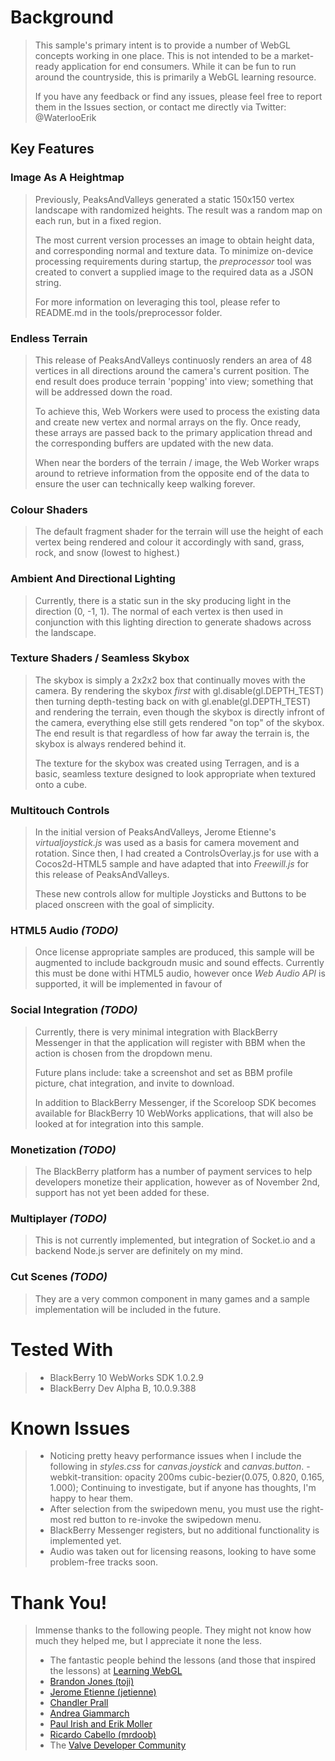 # Background

>   This sample's primary intent is to provide a number of WebGL concepts
>   working in one place. This is not intended to be a market-ready application
>   for end consumers. While it can be fun to run around the countryside, this
>   is primarily a WebGL learning resource.
>   
>   If you have any feedback or find any issues, please feel free to report
>   them in the Issues section, or contact me directly via Twitter:
>   @WaterlooErik

## Key Features

### Image As A Heightmap

>   Previously, PeaksAndValleys generated a static 150x150 vertex landscape
>   with randomized heights. The result was a random map on each run, but in a
>   fixed region.
>   
>   The most current version processes an image to obtain height data, and
>   corresponding normal and texture data. To minimize on-device processing
>   requirements during startup, the *preprocessor* tool was created to convert
>   a supplied image to the required data as a JSON string.
>   
>   For more information on leveraging this tool, please refer to README.md in
>   the tools/preprocessor folder.

### Endless Terrain

>   This release of PeaksAndValleys continuosly renders an area of 48 vertices
>   in all directions around the camera's current position. The end result does
>   produce terrain 'popping' into view; something that will be addressed down
>   the road.
>   
>   To achieve this, Web Workers were used to process the existing data and
>   create new vertex and normal arrays on the fly. Once ready, these arrays
>   are passed back to the primary application thread and the corresponding
>   buffers are updated with the new data.
>
>   When near the borders of the terrain / image, the Web Worker wraps around
>   to retrieve information from the opposite end of the data to ensure the
>   user can technically keep walking forever.

### Colour Shaders

>   The default fragment shader for the terrain will use the height of each
>   vertex being rendered and colour it accordingly with sand, grass, rock, and
>   snow (lowest to highest.)

### Ambient And Directional Lighting

>   Currently, there is a static sun in the sky producing light in the
>   direction (0, -1, 1). The normal of each vertex is then used in conjunction
>   with this lighting direction to generate shadows across the landscape.

### Texture Shaders / Seamless Skybox

>   The skybox is simply a 2x2x2 box that continually moves with the camera.
>   By rendering the skybox *first* with gl.disable(gl.DEPTH_TEST) then turning
>   depth-testing back on with gl.enable(gl.DEPTH_TEST) and rendering the
>   terrain, even though the skybox is directly infront of the camera,
>   everything else still gets rendered "on top" of the skybox. The end result
>   is that regardless of how far away the terrain is, the skybox is always
>   rendered behind it.
>
>   The texture for the skybox was created using Terragen, and is a basic,
>   seamless texture designed to look appropriate when textured onto a cube.

### Multitouch Controls

>   In the initial version of PeaksAndValleys, Jerome Etienne's
>   *virtualjoystick.js* was used as a basis for camera movement and rotation.
>   Since then, I had created a ControlsOverlay.js for use with a Cocos2d-HTML5
>   sample and have adapted that into *Freewill.js* for this release of
>   PeaksAndValleys.
>   
>   These new controls allow for multiple Joysticks and Buttons to be placed
>   onscreen with the goal of simplicity.

### HTML5 Audio *(TODO)*

>   Once license appropriate samples are produced, this sample will be
>   augmented to include backgroudn music and sound effects. Currently this
>   must be done withi HTML5 audio, however once *Web Audio API* is supported,
>   it will be implemented in favour of <audio> elements.

### Social Integration *(TODO)*

>   Currently, there is very minimal integration with BlackBerry Messenger in
>   that the application will register with BBM when the action is chosen from
>   the dropdown menu.
>   
>   Future plans include: take a screenshot and set as BBM profile picture,
>   chat integration, and invite to download.
>
>   In addition to BlackBerry Messenger, if the Scoreloop SDK becomes available
>   for BlackBerry 10 WebWorks applications, that will also be looked at for
>   integration into this sample.

### Monetization *(TODO)*

>   The BlackBerry platform has a number of payment services to help developers
>   monetize their application, however as of November 2nd, support has not yet
>   been added for these.

### Multiplayer *(TODO)*

>   This is not currently implemented, but integration of Socket.io and a
>   backend Node.js server are definitely on my mind.

### Cut Scenes *(TODO)*

>   They are a very common component in many games and a sample implementation
>   will be included in the future.

# Tested With

>   *   BlackBerry 10 WebWorks SDK 1.0.2.9
>   *   BlackBerry Dev Alpha B, 10.0.9.388

# Known Issues

>   *   Noticing pretty heavy performance issues when I include the following in *styles.css* for *canvas.joystick* and *canvas.button*.
>           -webkit-transition: opacity 200ms cubic-bezier(0.075, 0.820, 0.165, 1.000);
>       Continuing to investigate, but if anyone has thoughts, I'm happy to hear them.
>   *   After selection from the swipedown menu, you must use the right-most red button to re-invoke the swipedown menu.
>   *   BlackBerry Messenger registers, but no additional functionality is implemented yet.
>   *   Audio was taken out for licensing reasons, looking to have some problem-free tracks soon.

# Thank You!

>   Immense thanks to the following people. They might not know how much they
>   helped me, but I appreciate it none the less.
>   *   The fantastic people behind the lessons (and those that inspired the lessons) at [Learning WebGL](http://www.learningwebgl.com)
>   *   [Brandon Jones (toji)](https://github.com/toji/gl-matrix)
>   *   [Jerome Etienne (jetienne)](https://github.com/jeromeetienne/virtualjoystick.js)
>   *   [Chandler Prall](http://chandler.prallfamily.com/2011/06/blending-webgl-textures)
>   *   [Andrea Giammarch](http://webreflection.blogspot.ca/2010/09/fragment-and-vertex-shaders-my-way-to.html)
>   *   [Paul Irish and Erik Moller](http://paulirish.com/2011/requestanimationframe-for-smart-animating)
>   *   [Ricardo Cabello (mrdoob)](https://github.com/mrdoob/three.js)
>   *   The [Valve Developer Community](https://developer.valvesoftware.com/wiki/Skybox)